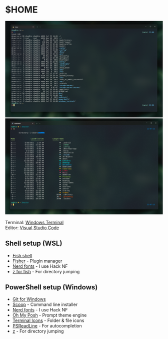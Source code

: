 # $HOME

<img src="img/Screenshot 2022-07-23 220621.png">
<img src="img/Screenshot 2022-07-23 220933.png">

Terminal: [Windows Terminal](https://github.com/microsoft/terminal)\
Editor: [Visual Studio Code](https://github.com/microsoft/vscode)

## Shell setup (WSL)
* [Fish shell](https://fishshell.com/)
* [Fisher](https://github.com/jorgebucaran/fisher) - Plugin manager
* [Nerd fonts](https://github.com/ryanoasis/nerd-fonts) - I use Hack NF
* [z for fish](https://github.com/jethrokuan/z) - For directory jumping

## PowerShell setup (Windows)
* [Git for Windows](https://gitforwindows.org/)
* [Scoop](https://scoop.sh/) - Command line installer
* [Nerd fonts](https://github.com/ryanoasis/nerd-fonts) - I use Hack NF
* [Oh My Posh](https://ohmyposh.dev/) - Prompt theme engine
* [Terminal Icons](https://github.com/devblackops/Terminal-Icons) - Folder & file icons
* [PSReadLine](https://docs.microsoft.com/en-us/powershell/module/psreadline/?view=powershell-7.2) - For autocompletion
* [z](https://www.powershellgallery.com/packages/z/1.1.13) - For directory jumping
